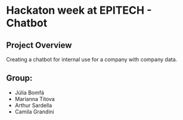 # Hackaton week at EPITECH - Chatbot
## Project Overview
Creating a chatbot for internal use for a company with company data.

## Group:
 - Júlia Bomfá
 - Marianna Titova
 - Arthur Sardella
 - Camila Grandini
